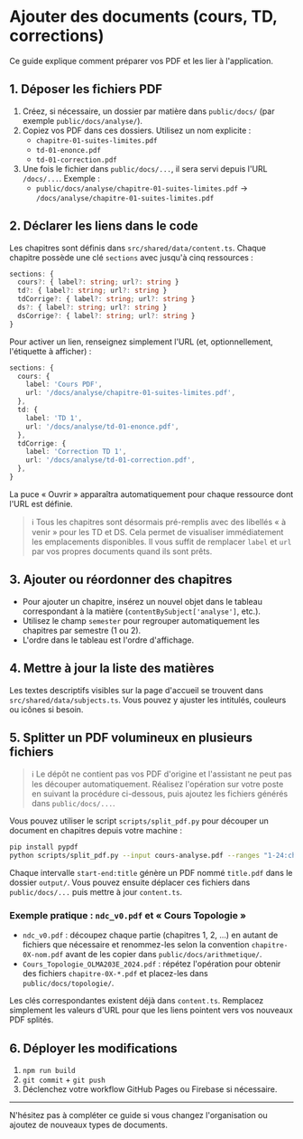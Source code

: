 # Ajouter des documents (cours, TD, corrections)

Ce guide explique comment préparer vos PDF et les lier à l'application.

## 1. Déposer les fichiers PDF

1. Créez, si nécessaire, un dossier par matière dans `public/docs/` (par exemple `public/docs/analyse/`).
2. Copiez vos PDF dans ces dossiers. Utilisez un nom explicite :
   - `chapitre-01-suites-limites.pdf`
   - `td-01-enonce.pdf`
   - `td-01-correction.pdf`
3. Une fois le fichier dans `public/docs/...`, il sera servi depuis l'URL `/docs/...`. Exemple :
   - `public/docs/analyse/chapitre-01-suites-limites.pdf` → `/docs/analyse/chapitre-01-suites-limites.pdf`

## 2. Déclarer les liens dans le code

Les chapitres sont définis dans `src/shared/data/content.ts`. Chaque chapitre possède une clé `sections` avec jusqu'à cinq ressources :

```ts
sections: {
  cours?: { label?: string; url?: string }
  td?: { label?: string; url?: string }
  tdCorrige?: { label?: string; url?: string }
  ds?: { label?: string; url?: string }
  dsCorrige?: { label?: string; url?: string }
}
```

Pour activer un lien, renseignez simplement l'URL (et, optionnellement, l'étiquette à afficher) :

```ts
sections: {
  cours: {
    label: 'Cours PDF',
    url: '/docs/analyse/chapitre-01-suites-limites.pdf',
  },
  td: {
    label: 'TD 1',
    url: '/docs/analyse/td-01-enonce.pdf',
  },
  tdCorrige: {
    label: 'Correction TD 1',
    url: '/docs/analyse/td-01-correction.pdf',
  },
}
```

La puce « Ouvrir » apparaîtra automatiquement pour chaque ressource dont l'URL est définie.

> ℹ️ Tous les chapitres sont désormais pré-remplis avec des libellés « à venir » pour les TD et DS. Cela permet de visualiser immédiatement les emplacements disponibles. Il vous suffit de remplacer `label` et `url` par vos propres documents quand ils sont prêts.

## 3. Ajouter ou réordonner des chapitres

- Pour ajouter un chapitre, insérez un nouvel objet dans le tableau correspondant à la matière (`contentBySubject['analyse']`, etc.).
- Utilisez le champ `semester` pour regrouper automatiquement les chapitres par semestre (1 ou 2).
- L'ordre dans le tableau est l'ordre d'affichage.

## 4. Mettre à jour la liste des matières

Les textes descriptifs visibles sur la page d'accueil se trouvent dans `src/shared/data/subjects.ts`. Vous pouvez y ajuster les intitulés, couleurs ou icônes si besoin.

## 5. Splitter un PDF volumineux en plusieurs fichiers

> ℹ️ Le dépôt ne contient pas vos PDF d'origine et l'assistant ne peut pas les découper automatiquement. Réalisez l'opération sur votre poste en suivant la procédure ci-dessous, puis ajoutez les fichiers générés dans `public/docs/...`.

Vous pouvez utiliser le script `scripts/split_pdf.py` pour découper un document en chapitres depuis votre machine :

```bash
pip install pypdf
python scripts/split_pdf.py --input cours-analyse.pdf --ranges "1-24:chapitre-01-suites-limites" "25-48:chapitre-02-derivabilite"
```

Chaque intervalle `start-end:title` génère un PDF nommé `title.pdf` dans le dossier `output/`. Vous pouvez ensuite déplacer ces fichiers dans `public/docs/...` puis mettre à jour `content.ts`.

### Exemple pratique : `ndc_v0.pdf` et « Cours Topologie »

- `ndc_v0.pdf` : découpez chaque partie (chapitres 1, 2, ...) en autant de fichiers que nécessaire et renommez-les selon la convention `chapitre-0X-nom.pdf` avant de les copier dans `public/docs/arithmetique/`.
- `Cours_Topologie_OLMA203E_2024.pdf` : répétez l'opération pour obtenir des fichiers `chapitre-0X-*.pdf` et placez-les dans `public/docs/topologie/`.

Les clés correspondantes existent déjà dans `content.ts`. Remplacez simplement les valeurs d'URL pour que les liens pointent vers vos nouveaux PDF splités.

## 6. Déployer les modifications

1. `npm run build`
2. `git commit` + `git push`
3. Déclenchez votre workflow GitHub Pages ou Firebase si nécessaire.

---

N'hésitez pas à compléter ce guide si vous changez l'organisation ou ajoutez de nouveaux types de documents.
